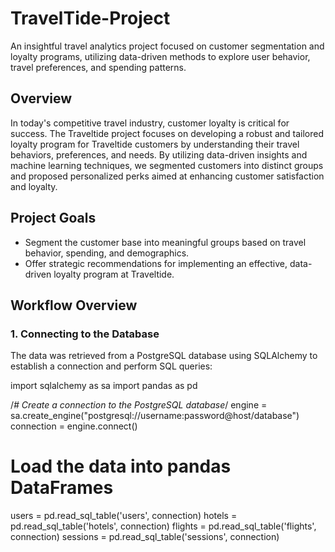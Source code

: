 # TravelTide-Project
An insightful travel analytics project focused on customer segmentation and loyalty programs, utilizing data-driven methods to explore user behavior, travel preferences, and spending patterns.

## Overview
In today's competitive travel industry, customer loyalty is critical for success. The Traveltide project focuses on developing a robust and tailored loyalty program for Traveltide customers by understanding their travel behaviors, preferences, and needs. By utilizing data-driven insights and machine learning techniques, we segmented customers into distinct groups and proposed personalized perks aimed at enhancing customer satisfaction and loyalty.

## Project Goals
- Segment the customer base into meaningful groups based on travel behavior, spending, and demographics.
- Offer strategic recommendations for implementing an effective, data-driven loyalty program at Traveltide.

## Workflow Overview
### 1. Connecting to the Database
The data was retrieved from a PostgreSQL database using SQLAlchemy to establish a connection and perform SQL queries:

import sqlalchemy as sa
import pandas as pd

/*# Create a connection to the PostgreSQL database*/
engine = sa.create_engine("postgresql://username:password@host/database")
connection = engine.connect()

# Load the data into pandas DataFrames
users = pd.read_sql_table('users', connection)
hotels = pd.read_sql_table('hotels', connection)
flights = pd.read_sql_table('flights', connection)
sessions = pd.read_sql_table('sessions', connection)

